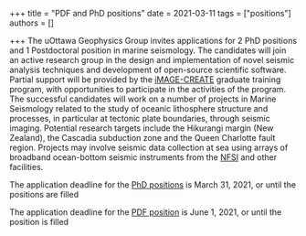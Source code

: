 +++
title = "PDF and PhD positions"
date = 2021-03-11
tags = ["positions"]
authors = []

+++
The uOttawa Geophysics Group invites applications for 2 PhD positions and 1 Postdoctoral position in marine seismology. The candidates will join an active research group in the design and implementation of novel seismic analysis techniques and development of open-source scientific software. Partial support will be provided by the [iMAGE-CREATE](https://solidearthgeoscience.org) graduate training program, with opportunities to participate in the activities of the program. The successful candidates will work on a number of projects in Marine Seismology related to the study of oceanic lithosphere structure and processes, in particular at tectonic plate boundaries, through seismic imaging. Potential research targets include the Hikurangi margin (New Zealand), the Cascadia subduction zone and the Queen Charlotte fault region. Projects may involve seismic data collection at sea using arrays of broadband ocean-bottom seismic instruments from the [NFSI](http://www.nfsi.ca) and other facilities.

The application deadline for the [PhD positions](/files/Advertisement_PhD_2021.pdf) is March 31, 2021, or until the positions are filled

The application deadline for the [PDF position](/files/Advertisement_PDF_2021.pdf) is June 1, 2021, or until the position is filled


<!-- ![Northern Cascadia](/img/posts/F1.large.jpg) -->